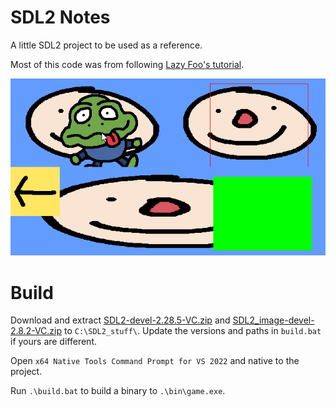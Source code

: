# SDL2 Notes

A little SDL2 project to be used as a reference.

Most of this code was from following [Lazy Foo's tutorial](https://lazyfoo.net/tutorials/SDL/).

![gif](./gif.gif)

# Build

Download and extract [SDL2-devel-2.28.5-VC.zip](https://github.com/libsdl-org/SDL/releases/tag/release-2.28.5) and [SDL2_image-devel-2.8.2-VC.zip](https://github.com/libsdl-org/SDL_image/releases/tag/release-2.8.2) to `C:\SDL2_stuff\`. Update the versions and paths in `build.bat` if yours are different.

Open `x64 Native Tools Command Prompt for VS 2022` and native to the project.

Run `.\build.bat` to build a binary to `.\bin\game.exe`.
